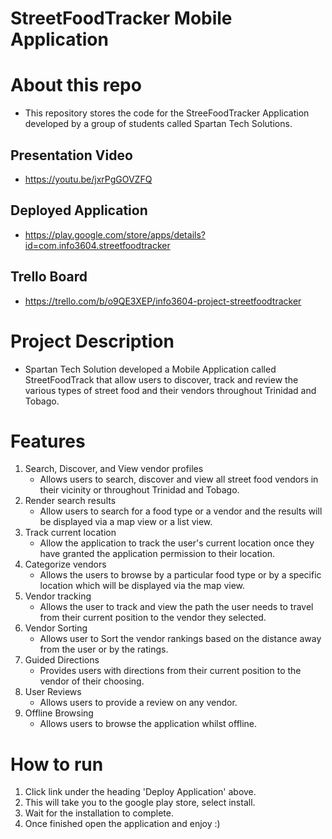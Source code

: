 # StreetFoodTracker Mobile Application
# About this repo
  - This repository stores the code for the StreeFoodTracker Application developed by a group of students called Spartan Tech Solutions.
  ## Presentation Video
   - https://youtu.be/jxrPgGOVZFQ
  ## Deployed Application
   - https://play.google.com/store/apps/details?id=com.info3604.streetfoodtracker
  ## Trello Board 
   - https://trello.com/b/o9QE3XEP/info3604-project-streetfoodtracker

# Project Description
  - Spartan Tech Solution developed a Mobile Application called StreetFoodTrack that allow users to discover, track and review the various types of street food       and their vendors throughout Trinidad and Tobago.

# Features 

1. Search, Discover, and View vendor profiles
	- Allows users to search, discover and view all street food vendors in their vicinity or throughout Trinidad and Tobago. 
2. Render search results
	- Allow users to search for a food type or a vendor and the results will be displayed via a map view or a list view. 
3. Track current location
	- Allow the application to track the user's current location once they have granted the application permission to their location. 
4. Categorize vendors
	- Allows the users to browse by a particular food type or by a specific location which will be displayed via the map view. 
5. Vendor tracking
	- Allows the user to track and view the path the user needs to travel from their current position to the vendor they selected. 
6. Vendor Sorting
	- Allows user to Sort the vendor rankings based on the distance away from the user or by the ratings. 
7. Guided Directions
	- Provides users with directions from their current position to the vendor of their choosing. 
8. User Reviews 
	- Allows users to provide a review on any vendor.
9. Offline Browsing 
	- Allows users to browse the application whilst offline.

# How to run
  1. Click link under the heading 'Deploy Application' above.
  2. This will take you to the google play store, select install.
  3. Wait for the installation to complete.
  4. Once finished open the application and enjoy :)
